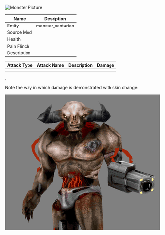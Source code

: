 ![Monster Picture](assets/img/cyberdemon.png)

|Name  |Desription|
|------|-------------|
|Entity|monster_centurion|
|Source Mod||
|Health||
|Pain Flinch||
|Description||

|Attack Type|Attack Name|Description|Damage|
|-----------|-----------|-----------|------|
||||

.

Note the way in which damage is demonstrated with skin change:

![Monster Picture](assets/img/tyrantgore.gif)